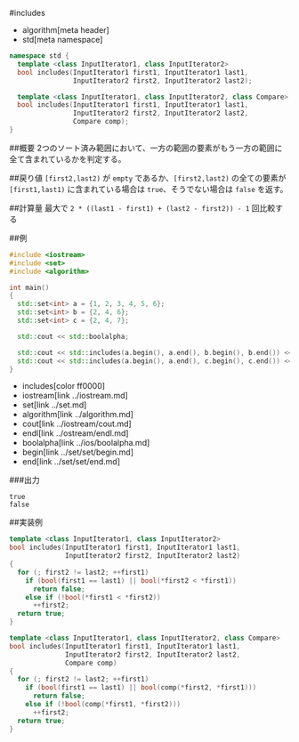 #includes
* algorithm[meta header]
* std[meta namespace]

```cpp
namespace std {
  template <class InputIterator1, class InputIterator2>
  bool includes(InputIterator1 first1, InputIterator1 last1,
                InputIterator2 first2, InputIterator2 last2);

  template <class InputIterator1, class InputIterator2, class Compare>
  bool includes(InputIterator1 first1, InputIterator1 last1,
                InputIterator2 first2, InputIterator2 last2,
                Compare comp);
}
```

##概要
2つのソート済み範囲において、一方の範囲の要素がもう一方の範囲に全て含まれているかを判定する。


##戻り値
`[first2,last2)` が `empty` であるか、`[first2,last2)` の全ての要素が `[first1,last1)` に含まれている場合は `true`、そうでない場合は `false` を返す。


##計算量
最大で `2 * ((last1 - first1) + (last2 - first2)) - 1` 回比較する


##例
```cpp
#include <iostream>
#include <set>
#include <algorithm>

int main()
{
  std::set<int> a = {1, 2, 3, 4, 5, 6};
  std::set<int> b = {2, 4, 6};
  std::set<int> c = {2, 4, 7};

  std::cout << std::boolalpha;

  std::cout << std::includes(a.begin(), a.end(), b.begin(), b.end()) << std::endl;
  std::cout << std::includes(a.begin(), a.end(), c.begin(), c.end()) << std::endl;
}
```
* includes[color ff0000]
* iostream[link ../iostream.md]
* set[link ../set.md]
* algorithm[link ../algorithm.md]
* cout[link ../iostream/cout.md]
* endl[link ../ostream/endl.md]
* boolalpha[link ../ios/boolalpha.md]
* begin[link ../set/set/begin.md]
* end[link ../set/set/end.md]

###出力
```
true
false
```


##実装例
```cpp
template <class InputIterator1, class InputIterator2>
bool includes(InputIterator1 first1, InputIterator1 last1,
              InputIterator2 first2, InputIterator2 last2)
{
  for (; first2 != last2; ++first1)
    if (bool(first1 == last1) || bool(*first2 < *first1))
      return false;
    else if (!bool(*first1 < *first2))
      ++first2;
  return true;
}

template <class InputIterator1, class InputIterator2, class Compare>
bool includes(InputIterator1 first1, InputIterator1 last1,
              InputIterator2 first2, InputIterator2 last2,
              Compare comp)
{
  for (; first2 != last2; ++first1)
    if (bool(first1 == last1) || bool(comp(*first2, *first1)))
      return false;
    else if (!bool(comp(*first1, *first2)))
      ++first2;
  return true;
}
```
